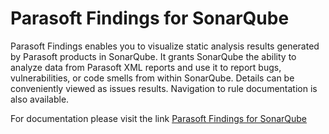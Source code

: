 # Parasoft Findings for SonarQube

Parasoft Findings enables you to visualize static analysis results generated by Parasoft products in SonarQube. It grants SonarQube the ability to analyze data from Parasoft XML reports and use it to report bugs, vulnerabilities, or code smells from within SonarQube. Details can be conveniently viewed as issues results. Navigation to rule documentation is also available.

For documentation please visit the link [Parasoft Findings for SonarQube](https://docs.parasoft.com/display/FINDS/Parasoft+Findings+for+SonarQube) 